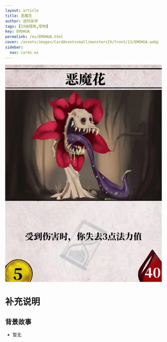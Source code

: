 ```yaml
---
layout: article
title: 恶魔花
author: 逆时巫师
tags: [IX级探索,怪物]
key: EMOHUA
permalink: /ex/EMOHUA.html
cover: /assets/images/CardAssetssmall/monstersIX/front/13/EMOHUA.webp
sidebar:
  nav: cards-ex
---
```

![](/assets/images/CardAssets/monstersIX/front/13/EMOHUA.webp)

# 补充说明



## 背景故事
* 暂无